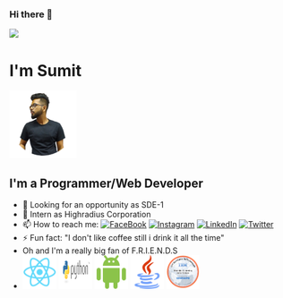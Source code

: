 ### Hi there 👋
![](https://media.giphy.com/media/JmVQ3FI93BYPYliYYV/giphy.gif)

  # I'm Sumit  #
  <img src="https://github.com/sy0837/sy0837/raw/master/img/dp.png" width="120" height="120">
  
  ## I'm a Programmer/Web Developer 
  
- 🔭 Looking for an opportunity as SDE-1
- 🌱 Intern as Highradius Corporation
- 📫 How to reach me: [![FaceBook](https://img.shields.io/badge/-sumit@sy0837-3b5998?style=flat-square&logo=facebook&logoColor=white)](https://www.facebook.com/sy0837/) [![Instagram](https://img.shields.io/badge/-sumit@sy0837-E1306C?style=flat-square&logo=instagram&logoColor=white)](https://www.instagram.com/sy0837/) [![LinkedIn](https://img.shields.io/badge/-sumit@sy0837-0e76a8?style=flat-square&logo=linkedin&logoColor=white)](https://www.linkedin.com/in/sumit-yadav-0837/) [![Twitter](https://img.shields.io/badge/-sumit@sy0837-00acee?style=flat-square&logo=twitter&logoColor=white)](https://twitter.com/sy08375)
- ⚡ Fun fact: "I don't like coffee still i drink it all the time"
- Oh and I'm a really big fan of F.R.I.E.N.D.S
- <img src="https://github.com/sy0837/sy0837/raw/master/logo/react.png" width="60" height="60"> <img src="https://github.com/sy0837/sy0837/raw/master/logo/python.png" width="60" height="60"> <img src="https://github.com/sy0837/sy0837/raw/master/logo/android.png" width="60" height="60"> <img src="https://github.com/sy0837/sy0837/raw/master/logo/java.png" width="60" height="60"> <img src="https://github.com/sy0837/sy0837/raw/master/logo/machinelearning.png" width="60" height="60">
